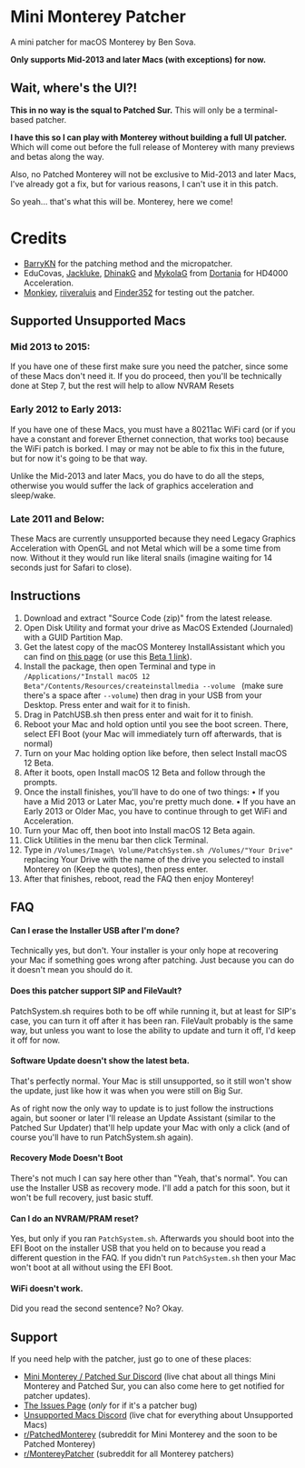 # Mini Monterey Patcher
A mini patcher for macOS Monterey by Ben Sova.

**Only supports Mid-2013 and later Macs (with exceptions) for now.**

## Wait, where's the UI?!
**This in no way is the squal to Patched Sur.** This will only be a terminal-based patcher.

**I have this so I can play with Monterey without building a full UI patcher.** Which will come out before the full release of Monterey with many previews and betas along the way.

Also, no Patched Monterey will not be exclusive to Mid-2013 and later Macs, I've already got a fix, but for various reasons, I can't use it in this patch.

So yeah... that's what this will be. Monterey, here we come!

# Credits
- [BarryKN](https://github.com/barrykn) for the patching method and the micropatcher.
- EduCovas, [Jackluke](https://github.com/jacklukem), [DhinakG](https://github.com/DhinakG) and [MykolaG](https://github.com/khronokernel) from [Dortania](https://github.com/dortania) for HD4000 Acceleration.
- [Monkiey](https://github.com/Monkiey), [riiveraluis](https://github.com/riiveraluis) and [Finder352](https://www.youtube.com/channel/UC1ANuAzvOToCVizzck3JjPg) for testing out the patcher. 

## Supported Unsupported Macs
### Mid 2013 to 2015:
If you have one of these first make sure you need the patcher, since some of these Macs don't need it. If you do proceed, then you'll be technically done at Step 7, but the rest will help to allow NVRAM Resets

### Early 2012 to Early 2013:
If you have one of these Macs, you must have a 80211ac WiFi card (or if you have a constant and forever Ethernet connection, that works too) because the WiFi patch is borked. I may or may not be able to fix this in the future, but for now it's going to be that way. 

Unlike the Mid-2013 and later Macs, you do have to do all the steps, otherwise you would suffer the lack of graphics acceleration and sleep/wake.

### Late 2011 and Below:
These Macs are currently unsupported because they need Legacy Graphics Acceleration with OpenGL and not Metal which will be a some time from now. Without it they would run like literal snails (imagine waiting for 14 seconds just for Safari to close).

## Instructions
1. Download and extract "Source Code (zip)" from the latest release.
2. Open Disk Utility and format your drive as MacOS Extended (Journaled) with a GUID Partition Map.
2. Get the latest copy of the macOS Monterey InstallAssistant which you can find on [this page](https://mrmacintosh.com/macos-12-monterey-full-installer-database-download-directly-from-apple/) (or use this [Beta 1 link](http://swcdn.apple.com/content/downloads/38/12/071-51840-A_R2JDKNM0LX/wqollynqs6j5006166tvw4rliu9htf7swu/InstallAssistant.pkg)).
3. Install the package, then open Terminal and type in `/Applications/"Install macOS 12 Beta"/Contents/Resources/createinstallmedia --volume ` (make sure there's a space after `--volume`) then drag in your USB from your Desktop. Press enter and wait for it to finish.
3. Drag in PatchUSB.sh then press enter and wait for it to finish.
4. Reboot your Mac and hold option until you see the boot screen. There, select EFI Boot (your Mac will immediately turn off afterwards, that is normal)
5. Turn on your Mac holding option like before, then select Install macOS 12 Beta.
6. After it boots, open Install macOS 12 Beta and follow through the prompts.
7. Once the install finishes, you'll have to do one of two things:
    • If you have a Mid 2013 or Later Mac, you're pretty much done.
    • If you have an Early 2013 or Older Mac, you have to continue through to get WiFi and Acceleration.
8. Turn your Mac off, then boot into Install macOS 12 Beta again.
9. Click Utilities in the menu bar then click Terminal.
10. Type in `/Volumes/Image\ Volume/PatchSystem.sh /Volumes/"Your Drive"` replacing Your Drive with the name of the drive you selected to install Monterey on (Keep the quotes), then press enter.
11. After that finishes, reboot, read the FAQ then enjoy Monterey!

## FAQ
#### Can I erase the Installer USB after I'm done?
Technically yes, but don't. Your installer is your only hope at recovering your Mac if something goes wrong after patching. Just because you can do it doesn't mean you should do it.

#### Does this patcher support SIP and FileVault?
PatchSystem.sh requires both to be off while running it, but at least for SIP's case, you can turn it off after it has been ran. FileVault probably is the same way, but unless you want to lose the ability to update and turn it off, I'd keep it off for now.

#### Software Update doesn't show the latest beta.
That's perfectly normal. Your Mac is still unsupported, so it still won't show the update, just like how it was when you were still on Big Sur.

As of right now the only way to update is to just follow the instructions again, but sooner or later I'll release an Update Assistant (similar to the Patched Sur Updater) that'll help update your Mac with only a click (and of course you'll have to run PatchSystem.sh again).

#### Recovery Mode Doesn't Boot
There's not much I can say here other than "Yeah, that's normal". You can use the Installer USB as recovery mode. I'll add a patch for this soon, but it won't be full recovery, just basic stuff.

#### Can I do an NVRAM/PRAM reset?
Yes, but only if you ran `PatchSystem.sh`. Afterwards you should boot into the EFI Boot on the installer USB that you held on to because you read a different question in the FAQ. If you didn't run `PatchSystem.sh` then your Mac won't boot at all without using the EFI Boot.

#### WiFi doesn't work.

Did you read the second sentence? No? Okay.

## Support

If you need help with the patcher, just go to one of these places:

- [Mini Monterey / Patched Sur Discord](https://discord.gg/2DxVn4HDX6) (live chat about all things Mini Monterey and Patched Sur, you can also come here to get notified for patcher updates).
- [The Issues Page](https://github.com/Ursinia/Mini-Monterey-Patcher/issues) (*only* for if it's a patcher bug)
- [Unsupported Macs Discord](https://discord.gg/XbbWAsE) (live chat for everything about Unsupported Macs)
- [r/PatchedMonterey](https://reddit.com/r/PatchedMonterey) (subreddit for Mini Monterey and the soon to be Patched Monterey)
- [r/MontereyPatcher](https://reddit.com/r/MontereyPatcher) (subreddit for all Monterey patchers)
